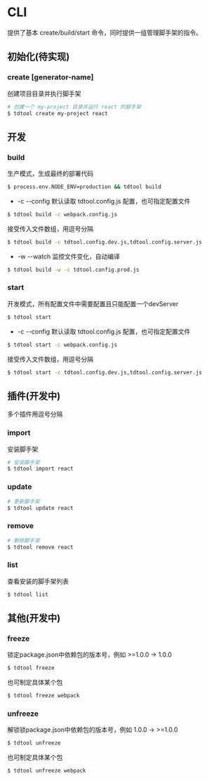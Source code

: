 # CLI

提供了基本 create/build/start 命令，同时提供一组管理脚手架的指令。

## 初始化(待实现)

### create <project-name> [generator-name]
创建项目目录并执行脚手架
```bash
# 创建一个 my-project 目录并运行 react 的脚手架
$ tdtool create my-project react
```

## 开发

### build
生产模式，生成最终的部署代码
```bash
$ process.env.NODE_ENV=production && tdtool build
```
* -c --config
默认读取 tdtool.config.js 配置，也可指定配置文件
```bash
$ tdtool build -c webpack.config.js
```
接受传入文件数组，用逗号分隔
```bash
$ tdtool build -c tdtool.config.dev.js,tdtool.config.server.js
```
* -w --watch
监控文件变化，自动编译
```bash
$ tdtool build -w -c tdtool.config.prod.js
```

### start
开发模式，所有配置文件中需要配置且只能配置一个devServer
```bash
$ tdtool start
```
* -c --config
默认读取 tdtool.config.js 配置，也可指定配置文件
```bash
$ tdtool start -c webpack.config.js
```
接受传入文件数组，用逗号分隔
```bash
$ tdtool start -c tdtool.config.dev.js,tdtool.config.server.js
```

## 插件(开发中)
多个插件用逗号分隔
### import
安装脚手架
```bash
# 安装脚手架
$ tdtool import react
```
### update
```bash
# 更新脚手架
$ tdtool update react
```
### remove
```bash
# 删除脚手架
$ tdtool remove react
```
### list
查看安装的脚手架列表
```bash
$ tdtool list
```

## 其他(开发中)

### freeze
锁定package.json中依赖包的版本号，例如 >=1.0.0 -> 1.0.0
```bash
$ tdtool freeze
```
也可制定具体某个包
```bash
$ tdtool freeze webpack
```

### unfreeze
解锁锁package.json中依赖包的版本号，例如 1.0.0 -> >=1.0.0
```bash
$ tdtool unfreeze
```
也可制定具体某个包
```bash
$ tdtool unfreeze webpack
```
